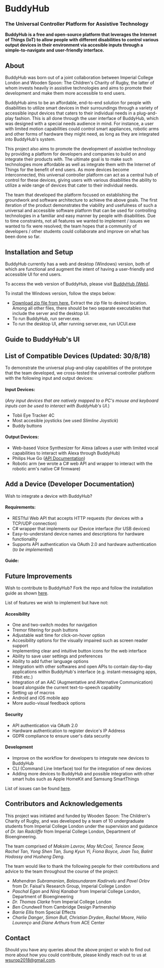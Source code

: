 # BuddyHub
### The Universal Controller Platform for Assistive Technology
**BuddyHub is a free and open-source platform that leverages the Internet of Things (IoT) to allow people with different disabilities to control various output devices in their environment via accesible inputs through a simple-to-navigate and user-friendly interface.**

## About
BuddyHub was born out of a joint collaboration between Imperial College London and Wooden Spoon: The Children's Charity of Rugby, the latter of whom invests heavily in assistive technologies and aims to promote their development and make them more accessible to end users.

BuddyHub aims to be an affordable, end-to-end solution for people with disabilities to utilize smart devices in their surroundings through a variety of accessible input devices that caters to their individual needs in a plug-and-play fashion. This is all done through the user interface of BuddyHub, which was designed with a special needs audience in mind. For instance, a user with limited motion capabilities could control smart appliances, robotic arms and other forms of hardware they might need, as long as they are integrated into BuddyHub's system.

This project also aims to promote the development of assistive technology by providing a platform for developers and companies to build on and integrate their products with. The ultimate goal is to make such technologies more affordable as well as integrate them with the Internet of Things for the benefit of end users. As more devices become interconnected, this universal controller platform can act as a central hub of control for these devices, giving users with various disabilities the ability to utilize a wide range of devices that cater to their individual needs.

The team that developed the platform focused on establishing the groundwork and software architecture to achieve the above goals. The first iteration of the product demonstrates the viability and usefulness of such a universal and accessible software platform that can be used for controlling technologies in a familiar and easy manner by people with disabilities. Due to time constraints, not all features we wanted to implement / issues we wanted to fix were resolved; the team hopes that a community of developers / other students could collaborate and improve on what has been done so far.

## Installation and Setup
BuddyHub currently has a web and desktop (Windows) version, both of which are functional and augment the intent of having a user-friendly and accessible UI for end users.

To access the web version of BuddyHub, please visit [BuddyHub (Web)](http://wsurop18-universal-controller.herokuapp.com/).

To install the Windows version, follow the steps below:
* [Download zip file from here.](http://wsurop18-universal-controller.herokuapp.com/buddyhub-2018-08-31.zip) Extract the zip file to desired location. Among all other files, there should be two separate executables that include the server and the desktop UI.
* To run BuddyHub, run server.exe.
* To run the desktop UI, after running server.exe, run UCUI.exe

## Guide to BuddyHub's UI

## List of Compatible Devices (Updated: 30/8/18)
To demonstrate the universal plug-and-play capabilities of the prototype that the team developed, we cross-tested the universal controller platform with the following input and output devices:

#### Input Devices:
(_Any input devices that are natively mapped to a PC's mouse and keyboard inputs can be used to interact with BuddyHub's UI._)
* Tobii Eye Tracker 4C
* Most accesible joysticks (we used _Slimline Joystick_)
* Buddy buttons

#### Output Devices:
* Web-based Voice Synthesizer for Alexa (allows a user with limited vocal capabilities to interact with Alexa through BuddyHub)
* Philips Hue Go ([API Documentation](https://www.developers.meethue.com/documentation/getting-started))
* Robotic arm (we wrote a C# web API and wrapper to interact with the robotic arm's native C# firmware)

## Add a Device (Developer Documentation)
Wish to integrate a device with BuddyHub?

#### Requirements:
* RESTful Web API that accepts HTTP requests (for devices with a TCP/UDP connection)
* C# wrapper that implements our IDevice interface (for USB devices)
* Easy-to-understand device names and descriptions for hardware functionality
* Supports API authentication via OAuth 2.0 and hardware authentication (_to be implemented_)

#### Guide:

## Future Improvements
Wish to contribute to BuddyHub? Fork the repo and follow the installation guide as shown [here](https://github.com/vomyrak/WSUROP2018/blob/master/web/README.md).

List of features we wish to implement but have not:
#### Accesibility
* One and two-switch modes for navigation
* Tremor filtering for push buttons
* Adjustable wait time for click-on-hover option
* Accesibility options for the visually impaired such as screen reader support
* Implementing clear and intuitive button icons for the web interface
* Ability to save user settings and preferences
* Ability to add futher language options
* Integration with other softwares and open APIs to contain day-to-day applications within BuddyHub's interface (e.g. instant-messaging apps, Fitbit etc.)
* Integration of an AAC (Augmentative and Alternative Communication) board alongside the current text-to-speech capability
* Setting up of macros
* Android and iOS mobile app
* More audio-visual feedback options

#### Security
* API authentication via OAuth 2.0
* Hardware authentication to register device's IP Address
* GDPR compliance to ensure user's data security

#### Development
* Improve on the workflow for developers to integrate new devices to BuddyHub
* CLI (Command Line Interface) tool for the integration of new devices
* Adding more devices to BuddyHub and possible integration with other smart hubs such as Apple HomeKit and Samsung SmartThings

List of issues can be found [here](https://github.com/vomyrak/WSUROP2018/issues).

## Contributors and Acknowledgements
This project was initiated and funded by Wooden Spoon: The Children's Charity of Rugby, and was developed by a team of 10 undergraduate students from Imperial College London under the supervision and guidance of _Dr. Ian Radcliffe_ from Imperial College London, Department of Bioengineering.

The team comprised of _Maksim Lavrov, May McCool, Terence Seow, Rachel Tan, Yong Shen Tan, Sung Kyun Yi, Fiona Boyce, Joan Tso, Balint Hodossy and Husheng Deng_.

The team would like to thank the following people for their contributions and advice to the team throughout the course of the project:
  
  * _Mahendran Subramanian_, _Balasundaram Kadirvelu_ and _Pavel Orlov_ from Dr. Faisal's Research Group, Imperial College London
  * _Paschal Egan_ and _Niraj Kanabar_ from Imperial College London, Department of Bioengineering
  * _Dr. Thomas Clarke_ from Imperial College London
  * _Ben Crundwell_ from Cambridge Design Partnership
  * _Barrie Ellis_ from Special Effects
  * _Charlie Danger_, _Simon Bull_, _Christian Dryden_, _Rachel Moore_, _Hélio Lourenço_ and _Diane Arthurs_ from ACE Center

## Contact
Should you have any queries about the above project or wish to find out more about how you could contribute, please kindly reach out to us at wsurop2018@gmail.com.
